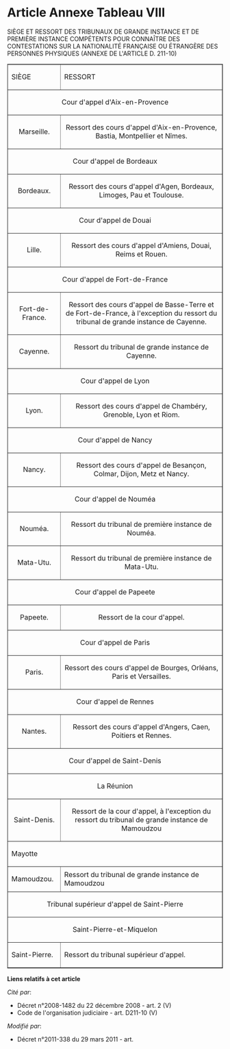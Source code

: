 # Article Annexe Tableau VIII

SIÈGE ET RESSORT DES TRIBUNAUX DE GRANDE INSTANCE ET DE PREMIÈRE INSTANCE COMPÉTENTS POUR CONNAÎTRE DES CONTESTATIONS SUR LA
NATIONALITÉ FRANÇAISE OU ÉTRANGÈRE DES PERSONNES PHYSIQUES (ANNEXE DE L'ARTICLE D. 211-10) 

<table border="1" align="center" width="720">
  <tbody>
    <tr>
      <td>

SIÈGE

</td>
      <td>

RESSORT

</td>
    </tr>
    <tr>
      <td colspan="2" align="center">

Cour d'appel d'Aix-en-Provence 

</td>
    </tr>
    <tr>
      <td align="center">

Marseille. 

</td>
      <td align="center">

Ressort des cours d'appel d'Aix-en-Provence, Bastia, Montpellier et Nîmes. 

</td>
    </tr>
    <tr>
      <td align="center" colspan="2">

Cour d'appel de Bordeaux 

</td>
    </tr>
    <tr>
      <td align="center">

Bordeaux.

</td>
      <td align="center">

Ressort des cours d'appel d'Agen, Bordeaux, Limoges, Pau et Toulouse. 

</td>
    </tr>
    <tr>
      <td colspan="2" align="center">

Cour d'appel de Douai 

</td>
    </tr>
    <tr>
      <td align="center">

Lille.

</td>
      <td align="center">

Ressort des cours d'appel d'Amiens, Douai, Reims et Rouen.

</td>
    </tr>
    <tr>
      <td colspan="2" align="center">

Cour d'appel de Fort-de-France 

</td>
    </tr>
    <tr>
      <td align="center">

Fort-de-France.

</td>
      <td align="center">

Ressort des cours d'appel de Basse-Terre et de Fort-de-France, à l'exception du ressort du tribunal de grande instance de
Cayenne.

</td>
    </tr>
    <tr>
      <td align="center">

Cayenne.

</td>
      <td align="center">

Ressort du tribunal de grande instance de Cayenne.

</td>
    </tr>
    <tr>
      <td align="center" colspan="2">

Cour d'appel de Lyon 

</td>
    </tr>
    <tr>
      <td align="center">

Lyon.

</td>
      <td align="center">

Ressort des cours d'appel de Chambéry, Grenoble, Lyon et Riom.

</td>
    </tr>
    <tr>
      <td align="center" colspan="2">

Cour d'appel de Nancy 

</td>
    </tr>
    <tr>
      <td align="center">

Nancy.

</td>
      <td align="center">

Ressort des cours d'appel de Besançon, Colmar, Dijon, Metz et Nancy.

</td>
    </tr>
    <tr>
      <td colspan="2" align="center">

Cour d'appel de Nouméa 

</td>
    </tr>
    <tr>
      <td align="center">

Nouméa.

</td>
      <td align="center">

Ressort du tribunal de première instance de Nouméa.

</td>
    </tr>
    <tr>
      <td align="center">

Mata-Utu.

</td>
      <td align="center">

Ressort du tribunal de première instance de Mata-Utu.

</td>
    </tr>
    <tr>
      <td align="center" colspan="2">

Cour d'appel de Papeete 

</td>
    </tr>
    <tr>
      <td align="center">

Papeete.

</td>
      <td align="center">

Ressort de la cour d'appel.

</td>
    </tr>
    <tr>
      <td colspan="2" align="center">

Cour d'appel de Paris 

</td>
    </tr>
    <tr>
      <td align="center">

Paris.

</td>
      <td align="center">

Ressort des cours d'appel de Bourges, Orléans, Paris et Versailles.

</td>
    </tr>
    <tr>
      <td align="center" colspan="2">

Cour d'appel de Rennes 

</td>
    </tr>
    <tr>
      <td align="center">

Nantes.

</td>
      <td align="center">

Ressort des cours d'appel d'Angers, Caen, Poitiers et Rennes.

</td>
    </tr>
    <tr>
      <td align="center" colspan="2">

Cour d'appel de Saint-Denis 

</td>
    </tr>
    <tr align="center">
      <td colspan="2">

La Réunion 

</td>
    </tr>
    <tr>
      <td align="center">

Saint-Denis.

</td>
      <td align="center">

Ressort de la cour d'appel, à l'exception du ressort du tribunal de grande instance de Mamoudzou 

</td>
    </tr>
    <tr>
      <td colspan="2">

Mayotte 

</td>
    </tr>
    <tr>
      <td>

Mamoudzou.

</td>
      <td>Ressort du tribunal de grande instance de Mamoudzou </td>
    </tr>
    <tr>
      <td colspan="2" align="center">

Tribunal supérieur d'appel de Saint-Pierre 

</td>
    </tr>
    <tr align="center">
      <td colspan="2">

Saint-Pierre-et-Miquelon 

</td>
    </tr>
    <tr>
      <td>Saint-Pierre.</td>
      <td>

Ressort du tribunal supérieur d'appel.

</td>
    </tr>
  </tbody>
</table>

**Liens relatifs à cet article**

_Cité par_:

  - Décret n°2008-1482 du 22 décembre 2008 - art. 2 (V)
  - Code de l'organisation judiciaire - art. D211-10 (V)

_Modifié par_:

  - Décret n°2011-338 du 29 mars 2011 - art.
